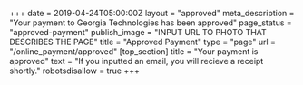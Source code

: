 +++
date = 2019-04-24T05:00:00Z
layout = "approved"
meta_description = "Your payment to Georgia Technologies has been approved"
page_status = "approved-payment"
publish_image = "INPUT URL TO PHOTO THAT DESCRIBES THE PAGE"
title = "Approved Payment"
type = "page"
url = "/online_payment/approved"
[top_section]
title = "Your payment is approved"
text = "If you inputted an email, you will recieve a receipt shortly."
robotsdisallow = true
+++